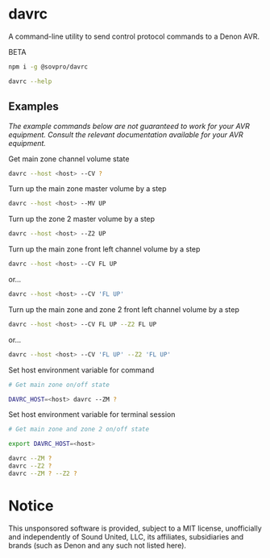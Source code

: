 # davrc

A command-line utility to send control protocol commands to a Denon AVR.

BETA

```bash
npm i -g @sovpro/davrc

davrc --help
```

## Examples

*The example commands below are not guaranteed to work for your AVR equipment. Consult the relevant documentation available for your AVR equipment.*

Get main zone channel volume state
```bash
davrc --host <host> --CV ?
```

Turn up the main zone master volume by a step
```bash
davrc --host <host> --MV UP
```

Turn up the zone 2 master volume by a step
```bash
davrc --host <host> --Z2 UP
```

Turn up the main zone front left channel volume by a step
```bash
davrc --host <host> --CV FL UP
```

or...
```bash
davrc --host <host> --CV 'FL UP'
```

Turn up the main zone and zone 2 front left channel volume by a step
```bash
davrc --host <host> --CV FL UP --Z2 FL UP
```

or...
```bash
davrc --host <host> --CV 'FL UP' --Z2 'FL UP'
```

Set host environment variable for command 
```bash
# Get main zone on/off state

DAVRC_HOST=<host> davrc --ZM ?
```

Set host environment variable for terminal session 
```bash
# Get main zone and zone 2 on/off state

export DAVRC_HOST=<host>

davrc --ZM ?
davrc --Z2 ?
davrc --ZM ? --Z2 ?
```

# Notice

This unsponsored software is provided, subject to a MIT license, unofficially and independently of Sound United, LLC, its affiliates, subsidiaries and brands (such as Denon and any such not listed here).
